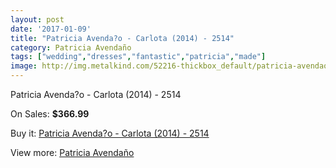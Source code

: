 ```yaml
---
layout: post
date: '2017-01-09'
title: "Patricia Avenda?o - Carlota (2014) - 2514"
category: Patricia Avendaño
tags: ["wedding","dresses","fantastic","patricia","made"]
image: http://img.metalkind.com/52216-thickbox_default/patricia-avendao-carlota-2014-2514.jpg
---
```

Patricia Avenda?o - Carlota (2014) - 2514

On Sales: **$366.99**
<a href="https://www.metalkind.com/en/patricia-avendao/14501-patricia-avendao-carlota-2014-2514.html"><amp-img layout="responsive" width="600" height="600" src="//img.metalkind.com/52216-thickbox_default/patricia-avendao-carlota-2014-2514.jpg" alt="Patricia Avenda?o - Carlota (2014) - 2514 0" /></a>
<a href="https://www.metalkind.com/en/patricia-avendao/14501-patricia-avendao-carlota-2014-2514.html"><amp-img layout="responsive" width="600" height="600" src="//img.metalkind.com/52217-thickbox_default/patricia-avendao-carlota-2014-2514.jpg" alt="Patricia Avenda?o - Carlota (2014) - 2514 1" /></a>

Buy it: [Patricia Avenda?o - Carlota (2014) - 2514](https://www.metalkind.com/en/patricia-avendao/14501-patricia-avendao-carlota-2014-2514.html "Patricia Avenda?o - Carlota (2014) - 2514")

View more: [Patricia Avendaño](https://www.metalkind.com/en/98-patricia-avendao "Patricia Avendaño")